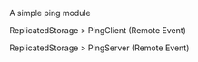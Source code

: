 A simple ping module

ReplicatedStorage > PingClient (Remote Event)

ReplicatedStorage > PingServer (Remote Event)
